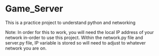 # Game_Server
This is a practice project to understand python and networking

Note: In order for this to work, you will need the local IP address of your network in-order to use this project. Within the network.py file and server.py file, IP variable is stored so will need to adjust to whatever network you are on.
